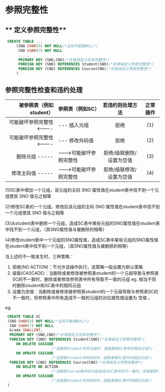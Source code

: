 # 参照完整性

## ** 定义参照完整性**

```sql
 CREATE TABLE ...
     (SNO CHAR(9) NOT NULL/*主码不能是NULL*/
      CNO CHAR(7) NOT NULL
      .....
      PRIMARY KEY (SNO,CNO)/*在表级定义实体完整性*/
      FOREIGN KEY (SNO) REFERENCES Student(SNO)/*在表级定义参照完整性*/
      FOREIGN KEY (CNO) REFERENCES Course(CNO)/*在表级定义参照完整性*/
     )
```

## **参照完整性检查和违约处理**

|                       被参照表（例如student） | 参照表（例如SC）       |     若违约则处理方法     | 正常操作 |
| --------------------------------------------: | ---------------------- | :----------------------: | :------: |
|            可能破坏参照完整性           <---- | ---      插入元组      |           拒绝           |   (1)    |
|            可能破坏参照完整性           <---- | ---     修改外码值     |           拒绝           |   (2)    |
| 删除元组                                ----- | --->可能破坏参照完整性 | 拒绝/级联删除/设置为空值 |   (3)    |
|   修改主码值                            ----- | --->可能破坏参照完整性 | 拒绝/级联修改/设置为空值 |   (4)    |

(1)SC表中增加一个元组，该元组的主码 SNO 属性值在student表中找不到一个元组使其 SNO 值与之相等

(2)修改SC表的一个元组，修改后该元组的主码 SNO 属性值在student表中找不到一个元组使其 SNO 值与之相等

(3)从student表中删除一个元组，造成SC表中某些元组的SNO属性值在student表中找不到一个元组，（其SNO属性值与被删除的相等）

(4)修改student表中一个元组的SNO属性值，造成SC表中某些元组的SNO属性值在student表中找不到一个元组，（其SNO属性值与被删除的相等）

当上述的不一致发生时，三种策略：

1. 拒绝(NO ACTION)：不允许该操作执行，该策略一般设置为默认策略
2. 级联(CASCADE)：当删除或者修改被参照表student的一个元祖导致与参照表SC的不一致时，删除或者修改参照表中所有导致不一致的元组 eg. 相当于同时删除student和SC表中的相同元组
3. 设置为空值：当删除或者修改被参照表student的一个元祖导致与参照表SC的不一致时，将参照表中所有造成不一致的元组的对应属性值设置为 空值 。

eg.

```sql
 CREATE TABLE SC
 (SNO CHAR(9) NOT NULL/*主码不能是NULL*/
  CNO CHAR(7) NOT NULL
  Grade SMALLINT,
  PRIMARY KEY (SNO,CNO)/*在表级定义实体完整性*/
  FOREIGN KEY (SNO) REFERENCES Student(SNO)/*在表级定义参照完整性*/
     ON DELETE CASCADE
                     /*当删除Student中的元组时，级联删除SC表中的相应元组*/
     ON UPDATE CASCADE
                     /*当更新Student中的SNO时，级联更新SC表中的相应元组*/
  FOREIGN KEY (CNO) REFERENCES Course(CNO)/*在表级定义参照完整性*/
     ON DELETE NO ACTION
                     /*当删除Course表中的元组造成与SC表中的不一致时，拒绝删除*/
     ON UPDATE CASCADE
                     /*当更新Student中的SNO时，级联更新SC表中的相应元组*/
 )
```
